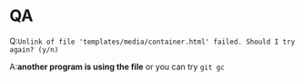 # QA


Q:`Unlink of file 'templates/media/container.html' failed. Should I try again? (y/n)`

A:**another program is using the file** or you can try `git gc`